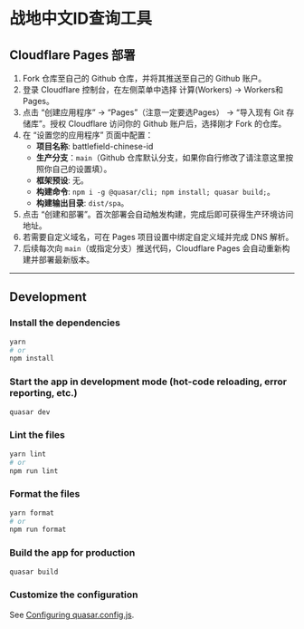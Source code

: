# 战地中文ID查询工具

## Cloudflare Pages 部署

1. Fork 仓库至自己的 Github 仓库，并将其推送至自己的 Github 账户。
2. 登录 Cloudflare 控制台，在左侧菜单中选择 计算(Workers) -> Workers和Pages。
3. 点击 “创建应用程序” -> “Pages”（注意一定要选Pages） → “导入现有 Git 存储库”。授权 Cloudflare 访问你的 Github 账户后，选择刚才
   Fork 的仓库。
4. 在 “设置您的应用程序” 页面中配置：
    - **项目名称**: battlefield-chinese-id
    - **生产分支**：`main`（Github 仓库默认分支，如果你自行修改了请注意这里按照你自己的设置填）。
    - **框架预设**: 无。
    - **构建命令**: `npm i -g @quasar/cli; npm install; quasar build;`。
    - **构建输出目录**: `dist/spa`。
5. 点击 “创建和部署”。首次部署会自动触发构建，完成后即可获得生产环境访问地址。
6. 若需要自定义域名，可在 Pages 项目设置中绑定自定义域并完成 DNS 解析。
7. 后续每次向 `main`（或指定分支）推送代码，Cloudflare Pages 会自动重新构建并部署最新版本。

---

## Development

### Install the dependencies

```bash
yarn
# or
npm install
```

### Start the app in development mode (hot-code reloading, error reporting, etc.)

```bash
quasar dev
```

### Lint the files

```bash
yarn lint
# or
npm run lint
```

### Format the files

```bash
yarn format
# or
npm run format
```

### Build the app for production

```bash
quasar build
```

### Customize the configuration

See [Configuring quasar.config.js](https://v2.quasar.dev/quasar-cli-vite/quasar-config-js).
